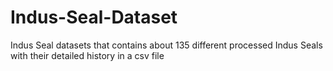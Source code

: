 # Indus-Seal-Dataset
Indus Seal datasets that contains about 135 different processed Indus Seals with their detailed history in a csv file

